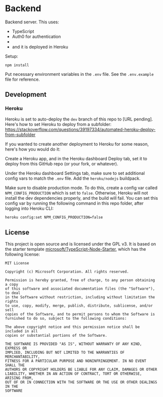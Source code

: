 # Backend

Backend server. This uses:

- TypeScript
- Auth0 for authentication
- 
- and it is deployed in Heroku

Setup:

```
npm install
```

Put necessary environment variables in the `.env` file. See the `.env.example` file for reference.

## Development

### Heroku

Heroku is set to auto-deploy the `dev` branch of this repo to [URL pending]. Here's how to set Heroku to deploy from a subfolder: https://stackoverflow.com/questions/39197334/automated-heroku-deploy-from-subfolder

If you wanted to create another deployment to Heroku for some reason, here's how you would do it:

Create a Heroku app, and in the Heroku dashboard Deploy tab, set it to deploy from this GitHub repo (or your fork, or whatever).

Under the Heroku dashboard Settings tab, make sure to set additional config vars to match the `.env` file. Add the `heroku/nodejs` buildpack.

Make sure to disable production mode. To do this, create a config var called `NPM_CONFIG_PRODUCTION` which is set to `false`. Otherwise, Heroku will not install the dev dependencies properly, and the build will fail. You can set this config var by running the following command in this repo folder, after logging into Heroku CLI:

```sh
heroku config:set NPM_CONFIG_PRODUCTION=false
```

## License

This project is open source and is licensed under the GPL v3. It is based on the starter template [microsoft/TypeScript-Node-Starter](https://github.com/microsoft/TypeScript-Node-Starter/), which has the following license:

    MIT License

    Copyright (c) Microsoft Corporation. All rights reserved.

    Permission is hereby granted, free of charge, to any person obtaining a copy
    of this software and associated documentation files (the "Software"), to deal
    in the Software without restriction, including without limitation the rights
    to use, copy, modify, merge, publish, distribute, sublicense, and/or sell
    copies of the Software, and to permit persons to whom the Software is
    furnished to do so, subject to the following conditions:

    The above copyright notice and this permission notice shall be included in all
    copies or substantial portions of the Software.

    THE SOFTWARE IS PROVIDED "AS IS", WITHOUT WARRANTY OF ANY KIND, EXPRESS OR
    IMPLIED, INCLUDING BUT NOT LIMITED TO THE WARRANTIES OF MERCHANTABILITY,
    FITNESS FOR A PARTICULAR PURPOSE AND NONINFRINGEMENT. IN NO EVENT SHALL THE
    AUTHORS OR COPYRIGHT HOLDERS BE LIABLE FOR ANY CLAIM, DAMAGES OR OTHER
    LIABILITY, WHETHER IN AN ACTION OF CONTRACT, TORT OR OTHERWISE, ARISING FROM,
    OUT OF OR IN CONNECTION WITH THE SOFTWARE OR THE USE OR OTHER DEALINGS IN THE
    SOFTWARE

